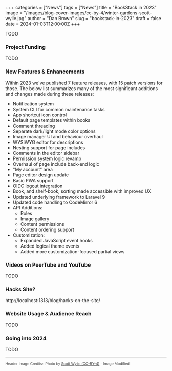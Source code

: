 +++
categories = ["News"]
tags = ["News"]
title = "BookStack in 2023"
image = "/images/blog-cover-images/cc-by-4/winter-gardens-scott-wylie.jpg"
author = "Dan Brown"
slug = "bookstack-in-2023"
draft = false
date = 2024-01-03T12:00:00Z
+++

TODO

### Project Funding

TODO

### New Features & Enhancements

Within 2023 we've published 7 feature releases, with 15 patch versions for those.
The below list summarizes many of the most significant additions and changes made during these releases:

- Notification system
- System CLI for common maintenance tasks
- App shortcut icon control
- Default page templates within books
- Comment threading
- Separate dark/light mode color options
- Image manager UI and behaviour overhaul
- WYSIWYG editor for descriptions
- Nesting support for page includes
- Comments in the editor sidebar
- Permission system logic revamp
- Overhaul of page include back-end logic
- "My account" area
- Page editor design update
- Basic PWA support
- OIDC logout integration
- Book, and shelf-book, sorting made accessible with improved UX
- Updated underlying framework to Laravel 9
- Updated code handling to CodeMirror 6
- API Additions:
  - Roles
  - Image gallery
  - Content permissions
  - Content ordering support
- Customization:
  - Expanded JavaScript event hooks
  - Added logical theme events
  - Added more customization-focused partial views



### Videos on PeerTube and YouTube

TODO

### Hacks Site?

http://localhost:1313/blog/hacks-on-the-site/

### Website Usage & Audience Reach

TODO


### Going into 2024

TODO

---
  
<span style="font-size: 0.8em;opacity:0.8;">Header Image Credits: &nbsp;<span>Photo by <a href="https://commons.wikimedia.org/wiki/File:Stowe_Landscape_Gardens_Early_Winter_Morning_Frost_10.jpg">Scott Wylie (CC-BY-4)</a> - Image Modified</span></span>